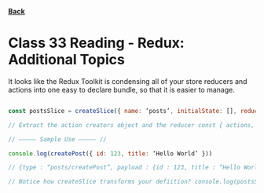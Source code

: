**[Back](https://clayton-jones.github.io/reading-notes/)**

# Class 33 Reading - Redux: Additional Topics

It looks like the Redux Toolkit is condensing all of your store reducers and actions into one easy to declare bundle, so that it is easier to manage.

```javascript

const postsSlice = createSlice({ name: ‘posts’, initialState: [], reducers: { createPost(state, action) {}, updatePost(state, action) {}, deletePost(state, action) {} } })

// Extract the action creators object and the reducer const { actions, reducer } = postsSlice // Extract and export each action creator by name export const { createPost, updatePost, deletePost } = actions // Export the reducer, either as a default or named export export default reducer

// ————— Sample Use ————– //  

console.log(createPost({ id: 123, title: ‘Hello World’ }))  

// {type : “posts/createPost”, payload : {id : 123, title : “Hello World”}}

// Notice how createSlice transforms your defiition? console.log(postsSlice) /* { name: ‘posts’, actions : { createPost, updatePost, deletePost, }, reducer } */
```